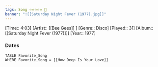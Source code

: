 ```yaml
---
tags: Song ⭐⭐⭐⭐⭐ 💛
banner: "![[Saturday Night Fever (1977).jpg]]"
---
```

[Time:: 4:03]
[Artist:: [[Bee Gees]] ]
[Genre:: Disco]
[Played:: 31]
[Album:: [[Saturday Night Fever (1977)]]]
[Year:: 1977]
### Dates
````dataview
TABLE Favorite_Song
WHERE Favorite_Song = [[How Deep Is Your Love]]
````
